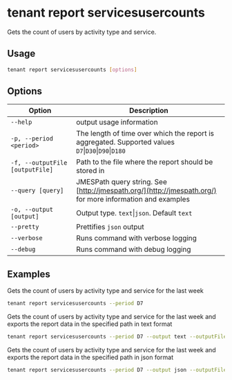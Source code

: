 # tenant report servicesusercounts

Gets the count of users by activity type and service.

## Usage

```sh
tenant report servicesusercounts [options]
```

## Options

Option|Description
------|-----------
`--help`|output usage information
`-p, --period <period>`|The length of time over which the report is aggregated. Supported values `D7`&#x7c;`D30`&#x7c;`D90`&#x7c;`D180`
`-f, --outputFile [outputFile]`|Path to the file where the report should be stored in
`--query [query]`|JMESPath query string. See [http://jmespath.org/](http://jmespath.org/) for more information and examples
`-o, --output [output]`|Output type. `text`&#x7c;`json`. Default `text`
`--pretty`|Prettifies `json` output
`--verbose`|Runs command with verbose logging
`--debug`|Runs command with debug logging

## Examples

Gets the count of users by activity type and service for the last week

```sh
tenant report servicesusercounts --period D7
```

Gets the count of users by activity type and service for the last week and exports the report data in the specified path in text format

```sh
tenant report servicesusercounts --period D7 --output text --outputFile "servicesusercounts.txt"
```

Gets the count of users by activity type and service for the last week and exports the report data in the specified path in json format

```sh
tenant report servicesusercounts --period D7 --output json --outputFile "servicesusercounts.json"
```
